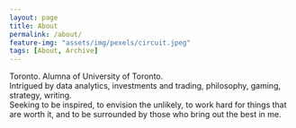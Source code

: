 ```yaml
---
layout: page
title: About
permalink: /about/
feature-img: "assets/img/pexels/circuit.jpeg"
tags: [About, Archive]
---
```



<p>
Toronto. Alumna of University of Toronto.
<br>
Intrigued by data analytics, investments and trading, philosophy, gaming, strategy, writing.
<br>
Seeking to be inspired, to envision the unlikely, to work hard for things that are worth it, and to be surrounded by those who bring out the best in me.

</p>

